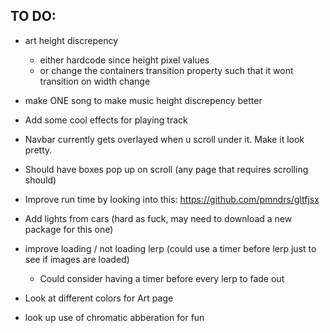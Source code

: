 ## TO DO:

 - art height discrepency
    - either hardcode since height pixel values 
    - or change the containers transition property such that it wont transition on width change

 - make ONE song to make music height discrepency better

 - Add some cool effects for playing track

 - Navbar currently gets overlayed when u scroll under it. Make it look pretty. 

 - Should have boxes pop up on scroll (any page that requires scrolling should)

 - Improve run time by looking into this: https://github.com/pmndrs/gltfjsx

 - Add lights from cars (hard as fuck, may need to download a new package for this one)

 - improve loading / not loading lerp (could use a timer before lerp just to see if images are loaded)
    - Could consider having a timer before every lerp to fade out

 - Look at different colors for Art page

 - look up use of chromatic abberation for fun